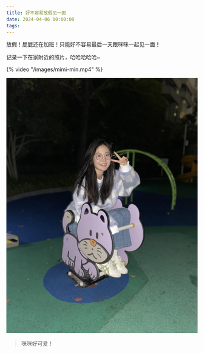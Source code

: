 ```yaml
---
title: 好不容易放假见一面
date: 2024-04-06 00:00:00
tags:
---
```


放假！屁屁还在加班！只能好不容易最后一天跟咪咪一起见一面！

记录一下在家附近的照片，哈哈哈哈哈~

{% video "/images/mimi-min.mp4" %}

![](/images/mimi2-min.jpg)

> 咪咪好可爱！
